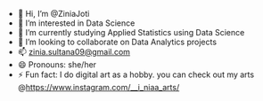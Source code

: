 - 👋 Hi, I’m @ZiniaJoti
- 👀 I’m interested in Data Science
- 🌱 I’m currently studying Applied Statistics using Data Science
- 💞️ I’m looking to collaborate on Data Analytics projects
- 📫 zinia.sultana09@gmail.com
- 😄 Pronouns: she/her
- ⚡ Fun fact: I do digital art as a hobby. you can check out my arts @https://www.instagram.com/__i_niaa_arts/

<!---
ZiniaJoti/ZiniaJoti is a ✨ special ✨ repository because its `README.md` (this file) appears on your GitHub profile.
You can click the Preview link to take a look at your changes.
--->
